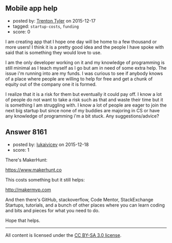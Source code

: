 ## Mobile app help

- posted by: [Trenton Tyler](https://stackexchange.com/users/7483597/trenton-tyler) on 2015-12-17
- tagged: `startup-costs`, `funding`
- score: 0

I am creating app that I hope one day will be home to a few thousand or more users! I think it is a pretty good idea and the people I have spoke with said that is something they would love to use. 

I am the only developer working on it and my knowledge of programming is still minimal as I teach myself as I go but am in need of some extra help. The issue i'm running into are my funds. I was curious to see if anybody knows of a place where people are willing to help for free and get a chunk of equity out of the company one it is formed.

I realize that it is a risk for them but eventually it could pay off. I know a lot of people do not want to take a risk such as that and waste their time but it is something I am struggling with. I know a lot of people are eager to join the next big startup but since none of my buddies are majoring in CS or have any knowledge of programming i'm a bit stuck. Any suggestions/advice? 


## Answer 8161

- posted by: [lukaivicev](https://stackexchange.com/users/5245413/lukaivicev) on 2015-12-18
- score: 1

There's MakerHunt: 

https://www.makerhunt.co

This costs something but it still helps: 

http://makermvp.com

And then there's GitHub, stackoverflow, Code Mentor, StackExchange Startups, tutorials, and a bunch of other places where you can learn coding and bits and pieces for what you need to do. 

Hope that helps. 



---

All content is licensed under the [CC BY-SA 3.0 license](https://creativecommons.org/licenses/by-sa/3.0/).
